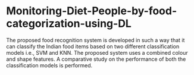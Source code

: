# Monitoring-Diet-People-by-food-categorization-using-DL
The proposed food recognition system is developed in such a way that it can classify the Indian food items based on two different classification models i.e., SVM and KNN. The proposed system uses a combined colour and shape features. A comparative study on the performance of both the classification models is performed.
